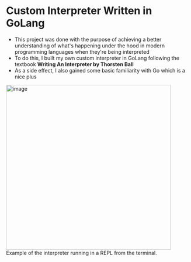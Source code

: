 # Custom Interpreter Written in GoLang
- This project was done with the purpose of achieving a better understanding of what's happening under the hood in modern programming languages when they're being interpreted
- To do this, I built my own custom interpreter in GoLang following the textbook **Writing An Interpreter by Thorsten Ball**
- As a side effect, I also gained some basic familiarity with Go which is a nice plus

<img width="451" alt="image" src="https://github.com/user-attachments/assets/fb36ddb4-6aaa-43a1-bbef-23015b5b205e">
Example of the interpreter running in a REPL from the terminal.

